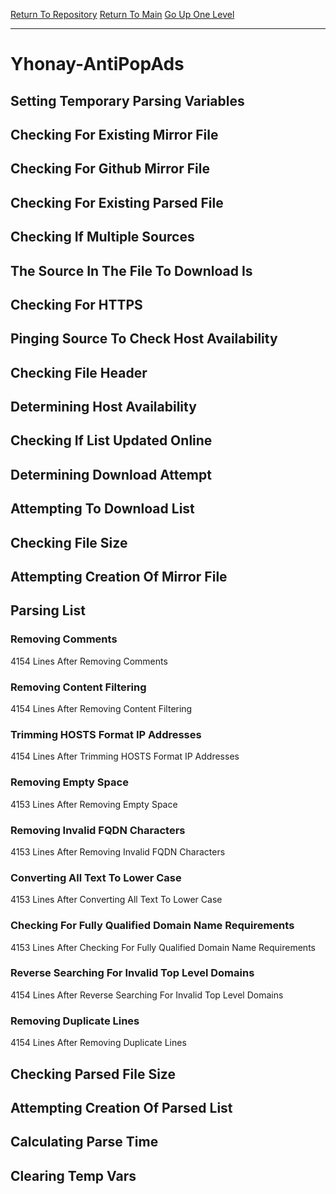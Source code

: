 [Return To Repository](https://github.com/deathbybandaid/piholeparser/)
[Return To Main](https://github.com/deathbybandaid/piholeparser/blob/master/RecentRunLogs/Mainlog.md)
[Go Up One Level](https://github.com/deathbybandaid/piholeparser/blob/master/RecentRunLogs/TopLevelScripts/30-Processing-Blacklists.md)
____________________________________
# Yhonay-AntiPopAds
## Setting Temporary Parsing Variables
## Checking For Existing Mirror File
## Checking For Github Mirror File
## Checking For Existing Parsed File
## Checking If Multiple Sources
## The Source In The File To Download Is
## Checking For HTTPS
## Pinging Source To Check Host Availability
## Checking File Header
## Determining Host Availability
## Checking If List Updated Online
## Determining Download Attempt
## Attempting To Download List
## Checking File Size
## Attempting Creation Of Mirror File
## Parsing List
### Removing Comments
4154 Lines After Removing Comments
### Removing Content Filtering
4154 Lines After Removing Content Filtering
### Trimming HOSTS Format IP Addresses
4154 Lines After Trimming HOSTS Format IP Addresses
### Removing Empty Space
4153 Lines After Removing Empty Space
### Removing Invalid FQDN Characters
4153 Lines After Removing Invalid FQDN Characters
### Converting All Text To Lower Case
4153 Lines After Converting All Text To Lower Case
### Checking For Fully Qualified Domain Name Requirements
4153 Lines After Checking For Fully Qualified Domain Name Requirements
### Reverse Searching For Invalid Top Level Domains
4154 Lines After Reverse Searching For Invalid Top Level Domains
### Removing Duplicate Lines
4154 Lines After Removing Duplicate Lines
## Checking Parsed File Size
## Attempting Creation Of Parsed List
## Calculating Parse Time
## Clearing Temp Vars
